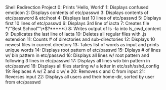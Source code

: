 Shell Redirection Project
0: Prints 'Hello, World'
1: Displays confused emoticon
2: Displays contents of etc/passwd
3: Displays contents of etc/password & etc/host
4: Displays last 10 lines of etc/passwd
5: Displays first 10 lines of etc/passwd
6: Displays 3rd line of iacta
7: Creates file \*\\'"Best School"\'\\*$\?\*\*\*\*\*:)
8: Writes output of ls -la into ls_cwd_content
9: Duplicates the last line of iacta
10: Deletes all regular files with .js extension
11: Counts # of directories and sub-directories
12: Displays 10 newest files in current directory
13: Takes list of words as input and prints unique words
14: Displays root pattern of etc/passwd
15: Diplays # of lines w/ bin pattern in etc/passwd
16: Displays all lines w/ root pattern and following 3 lines in etc/passwd
17: Displays all lines w/o bin pattern in etc/passwd
18: Displays all files starting w/ a letter in etc/ssh/sshd_config
19: Replaces A w/ Z and c w/ e
20: Removes c and C from input
21: Reverses input
22: Displays all users and their home-dir, sorted by user from etc/passwd